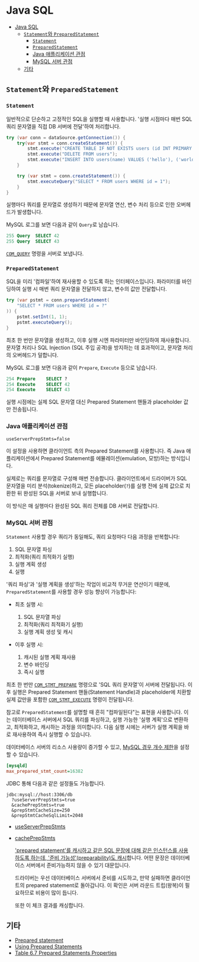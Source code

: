 # Java SQL

- [Java SQL](#java-sql)
    - [`Statement`와 `PreparedStatement`](#statement와-preparedstatement)
        - [`Statement`](#statement)
        - [`PreparedStatement`](#preparedstatement)
        - [Java 애플리케이션 관점](#java-애플리케이션-관점)
        - [MySQL 서버 관점](#mysql-서버-관점)
    - [기타](#기타)

## `Statement`와 `PreparedStatement`

### `Statement`

일반적으로 단순하고 고정적인 SQL을 실행할 때 사용합니다.
'실행 시점마다 매번 SQL 쿼리 문자열을 직접 DB 서버에 전달'하여 처리합니다.

```java
try (var conn = dataSource.getConnection()) {
    try(var stmt = conn.createStatement()) {
        stmt.execute("CREATE TABLE IF NOT EXISTS users (id INT PRIMARY KEY AUTO_INCREMENT, name VARCHAR(100));");
        stmt.execute("DELETE FROM users");
        stmt.execute("INSERT INTO users(name) VALUES ('hello'), ('world'), ('Alice'), ('Bob');");
    }

    try (var stmt = conn.createStatement()) {
        stmt.executeQuery("SELECT * FROM users WHERE id = 1");
    }
}
```

실행마다 쿼리를 문자열로 생성하기 때문에 문자열 연산, 변수 처리 등으로 인한 오버헤드가 발생합니다.

MySQL 로그를 보면 다음과 같이 `Query`로 남습니다.

```sql
255 Query  SELECT 42
255 Query  SELECT 43
```

[`COM_QUERY`](https://dev.mysql.com/doc/dev/mysql-server/8.4.3/page_protocol_com_query.html) 명령을 서버로 보냅니다.

### `PreparedStatement`

SQL을 미리 '컴파일'하여 재사용할 수 있도록 하는 인터페이스입니다.
파라미터를 바인딩하여 실행 시 매번 쿼리 문자열을 전달하지 않고, 변수의 값만 전달합니다.

```java
try (var pstmt = conn.prepareStatement(
    "SELECT * FROM users WHERE id = ?"
)) {
    pstmt.setInt(1, 1);
    pstmt.executeQuery();
}
```

최초 한 번만 문자열을 생성하고, 이후 실행 시엔 파라미터만 바인딩하여 재사용합니다.
문자열 처리나 SQL Injection (SQL 주입 공격)을 방지하는 데 효과적이고, 문자열 처리의 오버헤드가 덜합니다.

MySQL 로그를 보면 다음과 같이 `Prepare`, `Execute` 등으로 남습니다.

```sql
254 Prepare    SELECT ?
254 Execute    SELECT 42
254 Execute    SELECT 43
```

실행 시점에는 실제 SQL 문자열 대신 Prepared Statement 핸들과 placeholder 값만 전송됩니다.

### Java 애플리케이션 관점

```properties
useServerPrepStmts=false
```

이 설정을 사용하면 클라이언트 측의 Prepared Statement를 사용합니다.
즉 Java 애플리케이션에서 Prepared Statement를 에뮬레이션(emulation, 모방)하는 방식입니다.

실제로는 쿼리를 문자열로 구성해 매번 전송합니다.
클라이언트에서 드라이버가 SQL 문자열을 미리 분석(tokenize)하고, 모든 placeholder(`?`)를 실행 전에 실제 값으로 치환한 뒤 완성된 SQL을 서버로 보내 실행합니다.

이 방식은 매 실행마다 완성된 SQL 쿼리 전체를 DB 서버로 전달합니다.

### MySQL 서버 관점

`Statement` 사용할 경우 쿼리가 동일해도, 쿼리 요청마다 다음 과정을 반복합니다:
1. SQL 문자열 파싱
2. 최적화(쿼리 최적화기 실행)
3. 실행 계획 생성
4. 실행

'쿼리 파싱'과 '실행 계획을 생성'하는 작업이 비교적 무거운 연산이기 때문에, `PreparedStatement`를 사용할 경우 성능 향상이 가능합니다:
- 최초 실행 시:
    1. SQL 문자열 파싱
    2. 최적화(쿼리 최적화기 실행)
    3. 실행 계획 생성 및 캐시

- 이후 실행 시:
    1. 캐시된 실행 계획 재사용
    2. 변수 바인딩
    3. 즉시 실행

최초 한 번만 [`COM_STMT_PREPARE`](https://dev.mysql.com/doc/dev/mysql-server/8.4.3/page_protocol_com_stmt_prepare.html) 명령으로 'SQL 쿼리 문자열'이 서버에 전달됩니다.
이후 실행은 Prepared Statement 핸들(Statement Handle)과 placeholder에 치환할 실제 값만을 포함한 [`COM_STMT_EXECUTE`](https://dev.mysql.com/doc/dev/mysql-server/8.4.3/page_protocol_com_stmt_execute.html) 명령이 전달됩니다.

참고로 `PreparedStatement`를 설명할 때 흔히 "컴파일된다"는 표현을 사용합니다.
이는 데이터베이스 서버에서 SQL 쿼리를 파싱하고, 실행 가능한 '실행 계획'으로 변환하고, 최적화하고, 캐시하는 과정을 의미합니다.
다음 실행 시에는 서버가 실행 계획을 바로 재사용하여 즉시 실행할 수 있습니다.

데이터베이스 서버의 리소스 사용량이 증가할 수 있고, [MySQL 경우 개수 제한](https://dev.mysql.com/doc/refman/8.4/en/server-system-variables.html#sysvar_max_prepared_stmt_count)을 설정할 수 있습니다.

```ini
[mysqld]
max_prepared_stmt_count=16382
```

JDBC 통해 다음과 같은 설정들도 가능합니다.

```properties
jdbc:mysql://host:3306/db
  ?useServerPrepStmts=true
  &cachePrepStmts=true
  &prepStmtCacheSize=250
  &prepStmtCacheSqlLimit=2048
```

- [useServerPrepStmts](https://dev.mysql.com/doc/connector-j/en/connector-j-connp-props-prepared-statements.html#cj-conn-prop_useServerPrepStmts)
- [cachePrepStmts](https://dev.mysql.com/doc/connector-j/en/connector-j-connp-props-performance-extensions.html#cj-conn-prop_cachePrepStmts)

    ['prepared statement'를 캐시하고 같은 SQL 문장에 대해 같은 인스턴스를 사용하도록 하는데, '준비 가능성'(preparability)도 캐시](https://stackoverflow.com/a/32645365)합니다. 어떤 문장은 데이터베이스 서버에서 준비가능하지 않을 수 있기 대문입니다.

    드라이버는 우선 데이터베이스 서버에서 준비를 시도하고, 만약 실패하면 클라이언트의 prepared statement로 돌아갑니다. 이 확인은 서버 라운드 트립(왕복)이 필요하므로 비용이 많이 듭니다.

    또한 이 체크 결과를 캐싱합니다.

## 기타

- [Prepared statement](https://en.wikipedia.org/wiki/Prepared_statement)
- [Using Prepared Statements](https://docs.oracle.com/javase/tutorial/jdbc/basics/prepared.html)
- [Table 6.7 Prepared Statements Properties](https://dev.mysql.com/doc/connector-j/en/connector-j-reference-configuration-properties.html#:~:text=Table%C2%A06.7%C2%A0Prepared,3.0.2)
